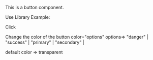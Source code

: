 This is a button component.

Use Library Example:

<ButtonCom color="success">
Click
</ButtonCom>

Change the color of the button
color="options"
options=> "danger" | "success" | "primary" | "secondary" |

default color => transparent
